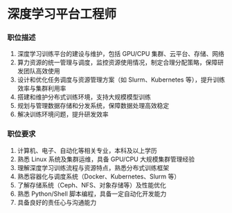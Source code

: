 # 深度学习平台工程师

### 职位描述
1. 深度学习训练平台的建设与维护，包括 GPU/CPU 集群、云平台、存储、网络
2. 算力资源的统一管理与调度，监控资源使用情况，制定合理分配策略，保障研发团队高效使用
3. 设计和优化任务调度与资源管理方案（如 Slurm、Kubernetes 等），提升训练效率与集群利用率
4. 搭建和维护分布式训练环境，支持大规模模型训练
5. 规划与管理数据存储和分发系统，保障数据处理高效稳定
6. 解决训练环境问题，提升研发效率

### 职位要求
1. 计算机、电子、自动化等相关专业，本科及以上学历
2. 熟悉 Linux 系统及集群运维，具备 GPU/CPU 大规模集群管理经验
3. 理解深度学习训练流程与资源特点，熟悉分布式训练框架
4. 熟悉容器化与调度系统（Docker、Kubernetes、Slurm 等）
5. 了解存储系统（Ceph、NFS、对象存储等）及性能优化
6. 熟悉 Python/Shell 脚本编程，具备一定自动化开发能力
7. 具备良好的责任心与沟通能力
